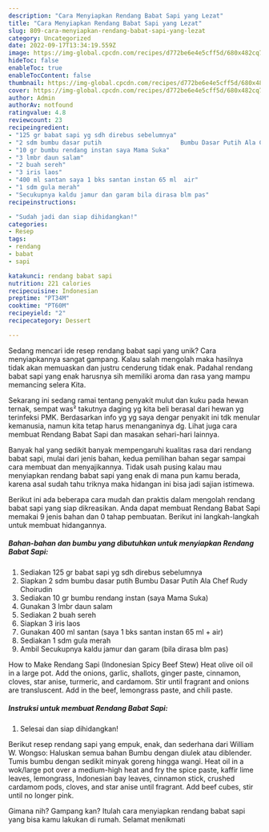 ```yaml
---
description: "Cara Menyiapkan Rendang Babat Sapi yang Lezat"
title: "Cara Menyiapkan Rendang Babat Sapi yang Lezat"
slug: 809-cara-menyiapkan-rendang-babat-sapi-yang-lezat
category: Uncategorized
date: 2022-09-17T13:34:19.559Z
image: https://img-global.cpcdn.com/recipes/d772be6e4e5cff5d/680x482cq70/rendang-babat-sapi-foto-resep-utama.jpg
hideToc: false
enableToc: true
enableTocContent: false
thumbnail: https://img-global.cpcdn.com/recipes/d772be6e4e5cff5d/680x482cq70/rendang-babat-sapi-foto-resep-utama.jpg
cover: https://img-global.cpcdn.com/recipes/d772be6e4e5cff5d/680x482cq70/rendang-babat-sapi-foto-resep-utama.jpg
author: Admin
authorAv: notfound
ratingvalue: 4.8
reviewcount: 23
recipeingredient:
- "125 gr babat sapi yg sdh direbus sebelumnya"
- "2 sdm bumbu dasar putih                      Bumbu Dasar Putih Ala Chef Rudy Choirudin"
- "10 gr bumbu rendang instan saya Mama Suka"
- "3 lmbr daun salam"
- "2 buah sereh"
- "3 iris laos"
- "400 ml santan saya 1 bks santan instan 65 ml  air"
- "1 sdm gula merah"
- "Secukupnya kaldu jamur dan garam bila dirasa blm pas"
recipeinstructions:

- "Sudah jadi dan siap dihidangkan!"
categories:
- Resep
tags:
- rendang
- babat
- sapi

katakunci: rendang babat sapi 
nutrition: 221 calories
recipecuisine: Indonesian
preptime: "PT34M"
cooktime: "PT60M"
recipeyield: "2"
recipecategory: Dessert

---
```





Sedang mencari ide resep rendang babat sapi yang unik? Cara menyiapkannya sangat gampang. Kalau salah mengolah maka hasilnya tidak akan memuaskan dan justru cenderung tidak enak. Padahal rendang babat sapi yang enak harusnya sih memiliki aroma dan rasa yang mampu memancing selera Kita.





Sekarang ini sedang ramai tentang penyakit mulut dan kuku pada hewan ternak, sempat was² takutnya daging yg kita beli berasal dari hewan yg terinfeksi PMK. Berdasarkan info yg yg saya dengar penyakit ini tdk menular kemanusia, namun kita tetap harus menanganinya dg. Lihat juga cara membuat Rendang Babat Sapi dan masakan sehari-hari lainnya.

Banyak hal yang sedikit banyak mempengaruhi kualitas rasa dari rendang babat sapi, mulai dari jenis bahan, kedua pemilihan bahan segar sampai cara membuat dan menyajikannya. Tidak usah pusing kalau mau menyiapkan rendang babat sapi yang enak di mana pun kamu berada, karena asal sudah tahu triknya maka hidangan ini bisa jadi sajian istimewa.






Berikut ini ada beberapa cara mudah dan praktis dalam mengolah rendang babat sapi yang siap dikreasikan. Anda dapat membuat Rendang Babat Sapi memakai 9 jenis bahan dan 0 tahap pembuatan. Berikut ini langkah-langkah untuk membuat hidangannya.

<!--inarticleads1-->

##### Bahan-bahan dan bumbu yang dibutuhkan untuk menyiapkan Rendang Babat Sapi:

1. Sediakan 125 gr babat sapi yg sdh direbus sebelumnya
1. Siapkan 2 sdm bumbu dasar putih                      Bumbu Dasar Putih Ala Chef Rudy Choirudin
1. Sediakan 10 gr bumbu rendang instan (saya Mama Suka)
1. Gunakan 3 lmbr daun salam
1. Sediakan 2 buah sereh
1. Siapkan 3 iris laos
1. Gunakan 400 ml santan (saya 1 bks santan instan 65 ml + air)
1. Sediakan 1 sdm gula merah
1. Ambil Secukupnya kaldu jamur dan garam (bila dirasa blm pas)


How to Make Rendang Sapi (Indonesian Spicy Beef Stew) Heat olive oil oil in a large pot. Add the onions, garlic, shallots, ginger paste, cinnamon, cloves, star anise, turmeric, and cardamom. Stir until fragrant and onions are transluscent. Add in the beef, lemongrass paste, and chili paste. 

<!--inarticleads2-->

##### Instruksi untuk membuat Rendang Babat Sapi:


1. Selesai dan siap dihidangkan!

Berikut resep rendang sapi yang empuk, enak, dan sederhana dari William W. Wongso: Haluskan semua bahan Bumbu dengan diulek atau diblender. Tumis bumbu dengan sedikit minyak goreng hingga wangi. Heat oil in a wok/large pot over a medium-high heat and fry the spice paste, kaffir lime leaves, lemongrass, Indonesian bay leaves, cinnamon stick, crushed cardamom pods, cloves, and star anise until fragrant. Add beef cubes, stir until no longer pink. 

Gimana nih? Gampang kan? Itulah cara menyiapkan rendang babat sapi yang bisa kamu lakukan di rumah. Selamat menikmati
